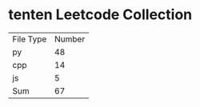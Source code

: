 # tenten Leetcode Collection

<table><tr><td>File Type</td><td>Number</td></tr><tr><td>py</td><td>48</td></tr><tr><td>cpp</td><td>14</td></tr><tr><td>js</td><td>5</td></tr><tr><td>Sum</td><td>67</td></tr></table>